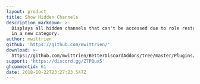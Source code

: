 ```yaml
---
layout: product
title: Show Hidden Channels
description_markdown: >-
  Displays all hidden channels that can't be accessed due to role restrictions
  in a new category.
author: mwittrien
github: 'https://github.com/mwittrien/'
download: >-
  https://github.com/mwittrien/BetterDiscordAddons/tree/master/Plugins/ShowHiddenChannels
support: 'https://discord.gg/Z7PBux5'
ghcommentid: 61
date: 2018-10-22T23:27:23.547Z
---
```


